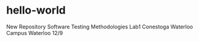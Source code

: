 # hello-world
New Repository
Software Testing Methodologies Lab1
Conestoga Waterloo Campus
Waterloo 12/9
